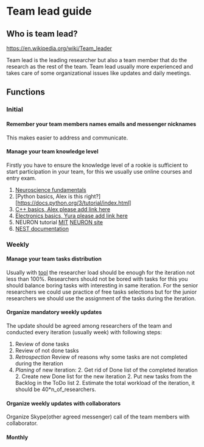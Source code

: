 # Team lead guide

## Who is team lead?

https://en.wikipedia.org/wiki/Team_leader

Team lead is the leading researcher but also a team member that do the research as the rest of the team.
Team lead usually more experienced and takes care of some organizational issues like updates and daily meetings.

## Functions

### Initial 

#### Remember your team members names emails and messenger nicknames
This makes easier to address and communicate.

#### Manage your team knowledge level
Firstly you have to ensure the knowledge level of a rookie is sufficient to start participation in your team, for this we usually use online courses and entry exam.

1. [Neuroscience fundamentals](mcb80x.org)
1. [Python basics, Alex is this right?][https://docs.python.org/3/tutorial/index.html]
1. [C++ basics, Alex please add link here]()
1. [Electronics basics, Yura please add link here]()
1. NEURON tutorial [MIT](http://web.mit.edu/neuron_v7.4/nrntuthtml/index.html) [NEURON site](https://www.neuron.yale.edu/neuron/docs#neuron-beginners)
1. [NEST documentation](https://nest-simulator.readthedocs.io/en/latest/)


### Weekly
#### Manage your team tasks distribution 

Usually with [tool](http://trello.com) the researcher load should be enough for the iteration not less than 100%. Researchers should not be bored with tasks for this you should balance boring tasks with interesting in same iteration. For the senior researchers we could use practice of free tasks selections but for the junior researchers we should use the assignment of the tasks during the iteration.

#### Organize mandatory weekly updates 
The update should be agreed among researchers of the team and conducted every iteration (usually week) with following steps:

1. Review of done tasks 
1. Review of not done tasks
1. *Retrospection* Review of reasons why some tasks are not completed during the iteration 
1. *Planing* of new iteration:
    2. Get rid of Done list of the completed iteration 
    2. Create new Done list for the new iteration
    2. Put new tasks from the Backlog in the ToDo list
    2. Estimate the total workload of the iteration, it should be 40*n_of_researchers.
	
#### Organize weekly updates with collaborators 
Organize Skype(other agreed messenger) call of the team members with collaborator.

#### Monthly 


